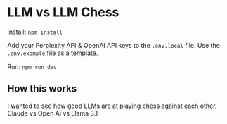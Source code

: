 # LLM vs LLM Chess

Install: `npm install`

Add your Perplexity API & OpenAI API keys to the `.env.local` file. Use the `.env.example` file as a template.

Run: `npm run dev`

## How this works

I wanted to see how good LLMs are at playing chess against each other. Claude vs Open Ai vs Llama 3.1
